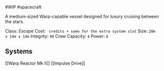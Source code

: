 #WIP #spacecraft

A medium-sized Warp-capable vessel designed for luxury cruising between the stars.

Class: *Escape*
Cost: ` credits + some for the extra system slot`
Size: `20m x 14m x 14m`
Integrity: `90`
Crew Capacity: `4`
Power: `6`

## Systems

[[Warp Reactor Mk II]]
[[Impulse Drive]]